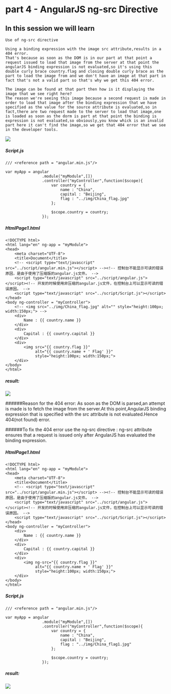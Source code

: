 # part 4 - AngularJS ng-src Directive

## In this session we will learn

    Use of ng-src directive

    Using a binding expression with the image src attribute,results in a 404 error.
    That's because as soon as the DOM is in our part at that point a request issued to load that image from the server at that point the angularJS binding expression is not evaluated,so it's using this double curly brace country.flag and closing double curly brace as the part to load the image from and we don't have an image at that part in fact that's not a valid part so that's why we get this 404 error.

    The image can be found at that part then how is it displaying the image that we see right here?
    The reason we're seeing this image because a second request is made in order to load that image after the binding expression that we have specified as the value for the source attribute is evaluated,so in fact,there are two request made to the server to load that image,one is loaded as soon as the dorm is part at that point the binding is expression is not evaluated,so obviously,you know whick is an invalid part here it can't find the image,so we get that 404 error that we see in the developer tools.

![](../img/TwoRequest.png)    

#####    Script.js
    /// <reference path = "angular.min.js"/>

    var myApp = angular
                    .module("myModule",[])
                    .controller("myController",function($scope){
                        var country = {
                            name : "China",
                            capital : "Beijing",
                            flag : "../img/China_flag.jpg"
                        };

                        $scope.country = country;
                    });

#####   HtmlPage1.html
    <!DOCTYPE html>
    <html lang="en" ng-app = "myModule">
    <head>
        <meta charset="UTF-8">
        <title>Document</title>
        <!-- <script type="text/javascript" src="../script/angular.min.js"></script> --><!-- 控制台不能显示可读的错误原因，是由于使用了压缩版的angular.js文件。 -->
        <script type="text/javascript" src="../script/angular.js"></script><!-- 开发的时候使用非压缩的angular.js文件，在控制台上可以显示可读的错误原因。 -->
        <script type="text/javascript" src="../script/Script.js"></script>
    </head>
    <body ng-controller = "myController">
        <!-- <img src="../img/China_flag.jpg" alt="" style="height:100px; width:150px;"> -->
        <div>
            Name : {{ country.name }}
        </div>
        <div>
            Capital : {{ country.capital }}
        </div>
        <div>
            <img src="{{ country.flag }}" 
                 alt="{{ country.name + ' Flag' }}" 
                 style="height:100px; width:150px;">
        </div>
    </body>
    </html>

#####   result: 
![](../img/ImgSrcError.png)

######Reason for the 404 error:
    As soon as the DOM is parsed,an attempt is made is to fetch the image from the server.At this point,AngularJS binding expression that is specified with the src attribute is not evaluated.Hence 404(not found) error.

######To fix the 404 error use the ng-src directive : ng-src attribute ensures that a request is issued only after AngularJS has evaluated the binding expression.

#####   HtmlPage1.html
    <!DOCTYPE html>
    <html lang="en" ng-app = "myModule">
    <head>
        <meta charset="UTF-8">
        <title>Document</title>
        <!-- <script type="text/javascript" src="../script/angular.min.js"></script> --><!-- 控制台不能显示可读的错误原因，是由于使用了压缩版的angular.js文件。 -->
        <script type="text/javascript" src="../script/angular.js"></script><!-- 开发的时候使用非压缩的angular.js文件，在控制台上可以显示可读的错误原因。 -->
        <script type="text/javascript" src="../script/Script.js"></script>
    </head>
    <body ng-controller = "myController">
        <div>
            Name : {{ country.name }}
        </div>
        <div>
            Capital : {{ country.capital }}
        </div>
        <div>
            <img ng-src="{{ country.flag }}" 
                 alt="{{ country.name + ' Flag' }}" 
                 style="height:100px; width:150px;">
        </div>
    </body>
    </html>

#####    Script.js
    /// <reference path = "angular.min.js"/>

    var myApp = angular
                    .module("myModule",[])
                    .controller("myController",function($scope){
                        var country = {
                            name : "China",
                            capital : "Beijing",
                            flag : "../img/China_flag1.jpg"
                        };

                        $scope.country = country;
                    });

#####   result: 
![](../img/ImgAlt.png)